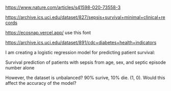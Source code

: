 https://www.nature.com/articles/s41598-020-73558-3

https://archive.ics.uci.edu/dataset/827/sepsis+survival+minimal+clinical+records

https://ecosnap.vercel.app/ use this font

https://archive.ics.uci.edu/dataset/891/cdc+diabetes+health+indicators


I am creating a logistic regression model for predicting patient survival:

Survival prediction of patients with sepsis from age, sex, and septic episode number alone

However, the dataset is unbalanced? 90% surive, 10% die. (1, 0). Would this affect the accuracy of the model?